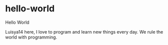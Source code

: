 # hello-world
Hello World

Luisya14 here, 
I love to program and learn new things every day. We rule the world with programming.
